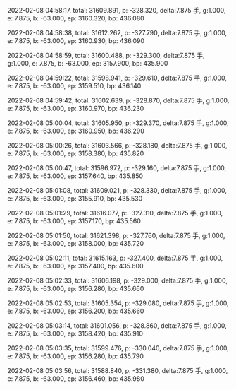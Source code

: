 2022-02-08 04:58:17, total: 31609.891, p: -328.320, delta:7.875 手, g:1.000, e: 7.875, b: -63.000, ep: 3160.320, bp: 436.080

2022-02-08 04:58:38, total: 31612.262, p: -327.790, delta:7.875 手, g:1.000, e: 7.875, b: -63.000, ep: 3160.930, bp: 436.090

2022-02-08 04:58:59, total: 31600.488, p: -329.300, delta:7.875 手, g:1.000, e: 7.875, b: -63.000, ep: 3157.900, bp: 435.900

2022-02-08 04:59:22, total: 31598.941, p: -329.610, delta:7.875 手, g:1.000, e: 7.875, b: -63.000, ep: 3159.510, bp: 436.140

2022-02-08 04:59:42, total: 31602.639, p: -328.870, delta:7.875 手, g:1.000, e: 7.875, b: -63.000, ep: 3160.970, bp: 436.230

2022-02-08 05:00:04, total: 31605.950, p: -329.370, delta:7.875 手, g:1.000, e: 7.875, b: -63.000, ep: 3160.950, bp: 436.290

2022-02-08 05:00:26, total: 31603.566, p: -328.180, delta:7.875 手, g:1.000, e: 7.875, b: -63.000, ep: 3158.380, bp: 435.820

2022-02-08 05:00:47, total: 31596.972, p: -329.160, delta:7.875 手, g:1.000, e: 7.875, b: -63.000, ep: 3157.640, bp: 435.850

2022-02-08 05:01:08, total: 31609.021, p: -328.330, delta:7.875 手, g:1.000, e: 7.875, b: -63.000, ep: 3155.910, bp: 435.530

2022-02-08 05:01:29, total: 31616.077, p: -327.310, delta:7.875 手, g:1.000, e: 7.875, b: -63.000, ep: 3157.170, bp: 435.560

2022-02-08 05:01:50, total: 31621.398, p: -327.760, delta:7.875 手, g:1.000, e: 7.875, b: -63.000, ep: 3158.000, bp: 435.720

2022-02-08 05:02:11, total: 31615.163, p: -327.400, delta:7.875 手, g:1.000, e: 7.875, b: -63.000, ep: 3157.400, bp: 435.600

2022-02-08 05:02:33, total: 31606.198, p: -329.000, delta:7.875 手, g:1.000, e: 7.875, b: -63.000, ep: 3156.280, bp: 435.660

2022-02-08 05:02:53, total: 31605.354, p: -329.080, delta:7.875 手, g:1.000, e: 7.875, b: -63.000, ep: 3156.200, bp: 435.660

2022-02-08 05:03:14, total: 31601.056, p: -328.860, delta:7.875 手, g:1.000, e: 7.875, b: -63.000, ep: 3158.420, bp: 435.910

2022-02-08 05:03:35, total: 31599.476, p: -330.040, delta:7.875 手, g:1.000, e: 7.875, b: -63.000, ep: 3156.280, bp: 435.790

2022-02-08 05:03:56, total: 31588.840, p: -331.380, delta:7.875 手, g:1.000, e: 7.875, b: -63.000, ep: 3156.460, bp: 435.980